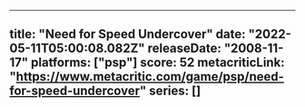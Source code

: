 
---
title: "Need for Speed Undercover"
date: "2022-05-11T05:00:08.082Z"
releaseDate: "2008-11-17"
platforms: ["psp"]
score: 52
metacriticLink: "https://www.metacritic.com/game/psp/need-for-speed-undercover"
series: []
---
